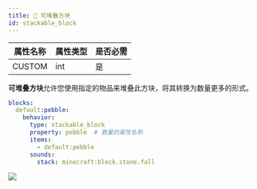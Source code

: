 ```yaml
---
title: 🥪 可堆叠方块
id: stackable_block
---
```


| 属性名称 | 属性类型 | 是否必需 |
|---|---|---|
| CUSTOM | int | 是 |

**可堆叠方块**允许您使用指定的物品来堆叠此方块，将其转换为数量更多的形式。

```yml
blocks:
  default:pebble:
    behavior:
      type: stackable_block
      property: pebble  # 数量的属性名称
      items:
        - default:pebble
      sounds:
        stack: minecraft:block.stone.fall
```

![](/img/stackable_block.png)
